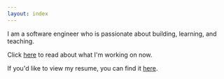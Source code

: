 ```yaml
---
layout: index
---
```


I am a software engineer who is passionate about building, learning, and teaching.

Click [here](/now) to read about what I'm working on now.

If you'd like to view my resume, you can find it [here](/static/content/resume.pdf).
